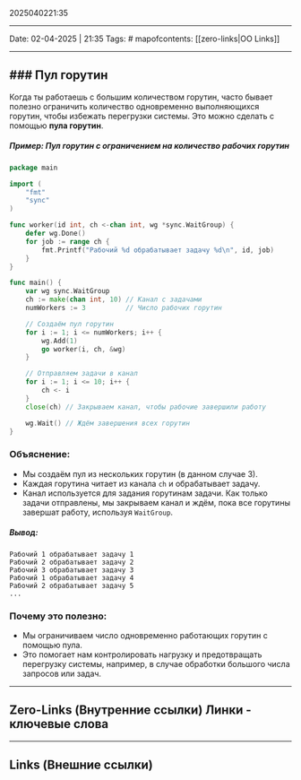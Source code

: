 2025040221:35
___
Date: 02-04-2025 | 21:35
Tags: #
mapofcontents: [[zero-links|OO Links]]
___
## ### **Пул горутин**

Когда ты работаешь с большим количеством горутин, часто бывает полезно ограничить количество одновременно выполняющихся горутин, чтобы избежать перегрузки системы. Это можно сделать с помощью **пула горутин**.

##### Пример: Пул горутин с ограничением на количество рабочих горутин
```go
package main

import (
	"fmt"
	"sync"
)

func worker(id int, ch <-chan int, wg *sync.WaitGroup) {
	defer wg.Done()
	for job := range ch {
		fmt.Printf("Рабочий %d обрабатывает задачу %d\n", id, job)
	}
}

func main() {
	var wg sync.WaitGroup
	ch := make(chan int, 10) // Канал с задачами
	numWorkers := 3          // Число рабочих горутин

	// Создаём пул горутин
	for i := 1; i <= numWorkers; i++ {
		wg.Add(1)
		go worker(i, ch, &wg)
	}

	// Отправляем задачи в канал
	for i := 1; i <= 10; i++ {
		ch <- i
	}
	close(ch) // Закрываем канал, чтобы рабочие завершили работу

	wg.Wait() // Ждём завершения всех горутин
}
```

### Объяснение:

- Мы создаём пул из нескольких горутин (в данном случае 3).
- Каждая горутина читает из канала `ch` и обрабатывает задачу.
- Канал используется для задания горутинам задачи. Как только задачи отправлены, мы закрываем канал и ждём, пока все горутины завершат работу, используя `WaitGroup`.
##### Вывод:
```text
Рабочий 1 обрабатывает задачу 1
Рабочий 2 обрабатывает задачу 2
Рабочий 3 обрабатывает задачу 3
Рабочий 1 обрабатывает задачу 4
Рабочий 2 обрабатывает задачу 5
...
```

### Почему это полезно:

- Мы ограничиваем число одновременно работающих горутин с помощью пула.
- Это помогает нам контролировать нагрузку и предотвращать перегрузку системы, например, в случае обработки большого числа запросов или задач.

-----
**Zero-Links**  (Внутренние ссылки) Линки - ключевые слова
-

------
**Links** (Внешние ссылки)
-
